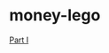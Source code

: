 # money-lego

[Part I ](https://docs.google.com/presentation/d/e/2PACX-1vQEchchilbM6bEm7xnNQOYCy0VV627XSOYFHaxgXiXJ6izs9DD2oZoRF4XcvROVdEg_cRF2JtGCZBG5/pub?start=false&loop=false&delayms=60000)
